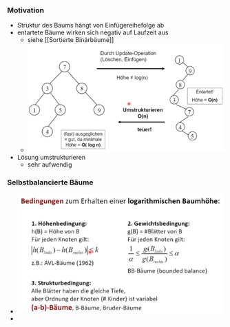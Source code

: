 ### Motivation
+ Struktur des Baums hängt von Einfügereihefolge ab
+ entartete Bäume wirken sich negativ auf Laufzeit aus
	+ siehe [[Sortierte Binärbäume]]
	+ ![](../../../../../z_images/Pasted%20image%2020221114142510.png)
+ Lösung umstrukturieren
	+ sehr aufwendig

### Selbstbalancierte Bäume
+ ![](../../../../../z_images/Pasted%20image%2020221114142714.png)
+ 